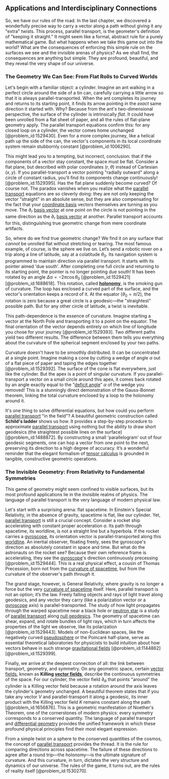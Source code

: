 ## Applications and Interdisciplinary Connections

So, we have our rules of the road. In the last chapter, we discovered a wonderfully precise way to carry a vector along a path without giving it any "extra" twists. This process, parallel transport, is the geometer's definition of "keeping it straight." It might seem like a formal, abstract rule for a purely mathematical game. But what happens when we take this game out into the world? What are the consequences of enforcing this simple rule on the surfaces we see and the invisible arenas of physics? As we shall find, the consequences are anything but simple. They are profound, beautiful, and they reveal the very shape of our universe.

### The Geometry We Can See: From Flat Rolls to Curved Worlds

Let's begin with a familiar object: a cylinder. Imagine an ant walking in a perfect circle around the side of a tin can, carefully carrying a little arrow so that it is always parallel-transported. When the ant completes its journey and returns to its starting point, it finds its arrow pointing in the *exact* same direction it started with. Why? Because from the ant's two-dimensional perspective, the surface of the cylinder is intrinsically *flat*. It could have been unrolled from a flat sheet of paper, and all the rules of flat-plane geometry apply. The parallel transport equations confirm this: for any closed loop on a cylinder, the vector comes home unchanged [@problem_id:1529430]. Even for a more complex journey, like a helical path up the side of the can, the vector's components in its local coordinate system remain stubbornly constant [@problem_id:1006290].

This might lead you to a tempting, but incorrect, conclusion: that if the components of a vector stay constant, the space must be flat. Consider a flat plane, but described with polar coordinates $(r, \theta)$ instead of Cartesian $(x,y)$. If you parallel-transport a vector pointing "radially outward" along a circle of constant radius, you'll find its components change continuously! [@problem_id:1529395]. Has the flat plane suddenly become curved? Of course not. The paradox vanishes when you realize what the [parallel transport](@article_id:160177) equations are so cleverly doing: they are not only keeping the vector "straight" in an absolute sense, but they are also compensating for the fact that your [coordinate basis](@article_id:269655) vectors themselves are turning as you move. The $\partial_r$ [basis vector](@article_id:199052) at one point on the circle is not pointing in the same direction as the $\partial_r$ [basis vector](@article_id:199052) at another. Parallel transport accounts for this, distinguishing true geometric change from mere coordinate artifacts.

So, where do we find true geometric change? We find it on any surface that *cannot* be unrolled flat without stretching or tearing. The most famous example, of course, is the sphere we live on. Let’s send a robotic rover on a trip along a line of latitude, say at a colatitude $\theta_0$. Its navigation system is programmed to maintain direction via parallel transport. It starts with its pointer aimed 'due south'. After completing one full circle and returning to its starting point, the pointer is no longer pointing due south! It has been rotated by an angle $\Delta\alpha = -2\pi\cos\theta_0$ [@problem_id:1529421] [@problem_id:1688618]. This rotation, called **[holonomy](@article_id:136557)**, is the smoking gun of curvature. The loop has enclosed a curved part of the surface, and the vector's orientation keeps a record of it. At the equator ($\theta_0 = \pi/2$), the rotation is zero because a great circle is a geodesic—the "straightest" possible path. But for any other circle of latitude, a twist is inevitable.

This path-dependence is the essence of curvature. Imagine starting a vector at the North Pole and transporting it to a point on the equator. The final orientation of the vector depends entirely on which line of longitude you chose for your journey [@problem_id:1529393]. Two different paths yield two different results. The difference between them tells you everything about the curvature of the spherical segment enclosed by your two paths.

Curvature doesn't have to be smoothly distributed. It can be concentrated at a single point. Imagine making a cone by cutting a wedge of angle $\alpha$ out of a flat piece of paper and taping the edges together [@problem_id:1529392]. The surface of the cone is flat everywhere, just like the cylinder. But the apex is a point of singular curvature. If you parallel-transport a vector on a small circle around this apex, it comes back rotated by an angle exactly equal to the "[deficit angle](@article_id:181572)" $\alpha$ of the wedge you removed! This is a stunningly direct demonstration of the Gauss-Bonnet theorem, linking the total curvature enclosed by a loop to the holonomy around it.

It's one thing to solve differential equations, but how could you perform [parallel transport](@article_id:160177) "in the field"? A beautiful geometric construction called **Schild's ladder** shows us how. It provides a step-by-step procedure to approximate [parallel transport](@article_id:160177) using nothing but the ability to draw short geodesics (the straightest possible lines on the surface) [@problem_id:1488872]. By constructing a small 'parallelogram' out of four geodesic segments, one can hop a vector from one point to the next, preserving its direction to a high degree of accuracy. It’s a wonderful reminder that the elegant formalism of [tensor calculus](@article_id:160929) is grounded in tangible, constructive geometric operations.

### The Invisible Geometry: From Relativity to Fundamental Symmetries

This game of geometry might seem confined to visible surfaces, but its most profound applications lie in the invisible realms of physics. The language of parallel transport is the very language of modern physical law.

Let's start with a surprising arena: flat spacetime. In Einstein's Special Relativity, in the absence of gravity, spacetime is flat, like our cylinder. Yet, [parallel transport](@article_id:160177) is still a crucial concept. Consider a rocket ship accelerating with constant proper acceleration $a$. Its path through spacetime, its worldline, is not a straight line but a hyperbola. If the rocket carries a [gyroscope](@article_id:172456), its orientation vector is parallel-transported along this [worldline](@article_id:198542). An inertial observer, floating freely, sees the gyroscope's direction as absolutely constant in space and time. But what do the astronauts on the rocket see? Because their own reference frame is accelerating, they see the [gyroscope](@article_id:172456)'s direction continuously precessing [@problem_id:1529444]. This is a real physical effect, a cousin of Thomas Precession, born not from the [curvature of spacetime](@article_id:188986), but from the curvature of the observer's path *through* it.

The grand stage, however, is General Relativity, where gravity is no longer a force but the very [curvature of spacetime](@article_id:188986) itself. Here, parallel transport is not an option; it’s the law. Freely falling objects and rays of light travel along geodesics, and any vector they carry (like a polarization vector or a [gyroscope](@article_id:172456) axis) is parallel-transported. The study of how light propagates through the warped spacetime near a black hole or [neutron star](@article_id:146765) is a study of [parallel transport](@article_id:160177) along [null geodesics](@article_id:158309). The geometry of spacetime can shear, expand, and rotate bundles of light rays, which in turn affects the properties of the light we observe, like its polarization [@problem_id:1529443]. Models of non-Euclidean spaces, like the negatively curved [pseudosphere](@article_id:262291) or the Poincaré half-plane, serve as essential theoretical laboratories for physicists to build intuition about how vectors behave in such strange [gravitational fields](@article_id:190807) [@problem_id:1144862] [@problem_id:1529399].

Finally, we arrive at the deepest connection of all: the link between transport, geometry, and symmetry. On any geometric space, certain [vector fields](@article_id:160890), known as **Killing [vector fields](@article_id:160890)**, describe the continuous symmetries of the space. For our cylinder, the vector field $\partial_\theta$ that points "around" the cylinder is a Killing vector field because a rotation around the axis leaves the cylinder's geometry unchanged. A beautiful theorem states that if you take any vector $V$ and parallel-transport it along a geodesic, its inner product with the Killing vector field $K$ remains constant along the path [@problem_id:1656876]. This is a geometric manifestation of Noether's Theorem, one of the cornerstones of modern physics: every symmetry corresponds to a conserved quantity. The language of parallel transport and [differential geometry](@article_id:145324) provides the unified framework in which these profound physical principles find their most elegant expression.

From a simple twist on a sphere to the conserved quantities of the cosmos, the concept of [parallel transport](@article_id:160177) provides the thread. It is the rule for comparing directions across spacetime. The failure of these directions to agree after a round trip—the holonomy—is the ultimate signature of curvature. And this curvature, in turn, dictates the very structure and dynamics of our universe. The rules of the game, it turns out, are the rules of reality itself [@problem_id:1530270].